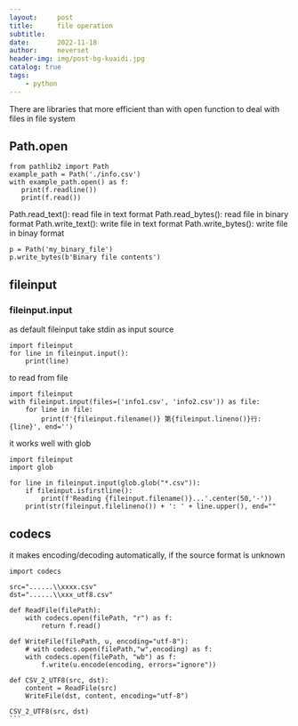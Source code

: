 ```yaml
---
layout:     post
title:      file operation
subtitle:   
date:       2022-11-18
author:     neverset
header-img: img/post-bg-kuaidi.jpg
catalog: true
tags:
    - python
---
```


There are libraries that more efficient than with open function to deal with files in file system

## Path.open

```
from pathlib2 import Path
example_path = Path('./info.csv')
with example_path.open() as f:
   print(f.readline())
   print(f.read())
```

Path.read_text(): read file in text format
Path.read_bytes(): read file in binary format
Path.write_text(): write file in text format
Path.write_bytes(): write file in binay format

```
p = Path('my_binary_file')
p.write_bytes(b'Binary file contents')
```

## fileinput
### fileinput.input
as default fileinput take stdin as input source
```
import fileinput
for line in fileinput.input():
    print(line)
```
to read from file
```
import fileinput
with fileinput.input(files=('info1.csv', 'info2.csv')) as file:
    for line in file:
        print(f'{fileinput.filename()} 第{fileinput.lineno()}行: {line}', end='')
```
it works well with glob
```
import fileinput
import glob

for line in fileinput.input(glob.glob("*.csv")):
    if fileinput.isfirstline():
        print(f'Reading {fileinput.filename()}...'.center(50,'-'))
    print(str(fileinput.filelineno()) + ': ' + line.upper(), end=""
```

## codecs
it makes encoding/decoding automatically, if the source format is unknown
````
import codecs

src="......\\xxxx.csv"
dst="......\\xxx_utf8.csv"

def ReadFile(filePath):
    with codecs.open(filePath, "r") as f:
        return f.read()

def WriteFile(filePath, u, encoding="utf-8"):
    # with codecs.open(filePath,"w",encoding) as f:
    with codecs.open(filePath, "wb") as f:
        f.write(u.encode(encoding, errors="ignore"))

def CSV_2_UTF8(src, dst):
    content = ReadFile(src)
    WriteFile(dst, content, encoding="utf-8")
    
CSV_2_UTF8(src, dst)
```


